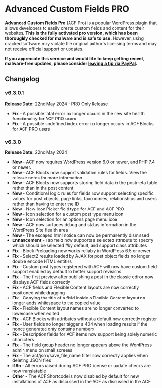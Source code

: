# Advanced Custom Fields PRO

**Advanced Custom Fields Pro** (ACF Pro) is a popular WordPress plugin that allows developers to easily create custom fields and content for their websites. **This is the fully activated pro version, which has been thoroughly checked for malware and is safe to use.** However, using cracked software may violate the original author's licensing terms and may not receive official support or updates.

**If you appreciate this service and would like to keep getting recent, malware-free updates, please consider [leaving a tip via PayPal](https://www.paypal.com/paypalme/thaikolja).**

## Changelog

### v6.3.0.1

**Release Date:** 22nd May 2024 - PRO Only Release

* **Fix** - A possible fatal error no longer occurs in the new site health functionality for ACF PRO users
* **Fix** - A possible undefined index error no longer occurs in ACF Blocks for ACF PRO users


### v6.3.0

**Release Date:** 22nd May 2024

* **New** - ACF now requires WordPress version 6.0 or newer, and PHP 7.4 or newer.
* **New** - ACF Blocks now support validation rules for fields. View the release notes for more information
* **New** - ACF Blocks now supports storing field data in the postmeta table rather than in the post content
* **New** - Conditional logic rules for fields now support selecting specific values for post objects, page links, taxonomies, relationships and users rather than having to enter the ID
* **New** - New Icon Picker field type for ACF and ACF PRO
* **New** - Icon selection for a custom post type menu icon
* **New** - Icon selection for an options page menu icon
* **New** - ACF now surfaces debug and status information in the WordPress Site Health area
* **New** - The escaped html notice can now be permanently dismissed
* **Enhancement** - Tab field now supports a selected attribute to specify which should be selected #by default, and support class attributes
* **Fix** - Block Preloading now works reliably in WordPress 6.5 or newer
* **Fix** - Select2 results loaded by AJAX for post object fields no longer double encode HTML entities
* **Fix** - Custom post types registered with ACF will now have custom field support enabled by default to better support revisions
* **Fix** - The first preview after publishing a post in the classic editor now displays ACF fields correctly
* **Fix** - ACF fields and Flexible Content layouts are now correctly positioned while dragging
* **Fix** - Copying the title of a field inside a Flexible Content layout no longer adds whitespace to the copied value
* **Fix** - Flexible Content layout names are no longer converted to lowercase when edited
* **Fix** - ACF Blocks with attributes without a default now correctly register
* **Fix** - User fields no longer trigger a 404 when loading results if the nonce generated only contains numbers
* **Fix** - Description fields for ACF items now support being solely numeric characters
* **Fix** - The field group header no longer appears above the WordPress admin menu on small screens
* **Fix** - The acf/json/save_file_name filter now correctly applies when deleting JSON files
* **i18n** - All errors raised during ACF PRO license or update checks are now translatable
* **Other** - The ACF Shortcode is now disabled by default for new installations of ACF as discussed in the ACF as discussed in the ACF
